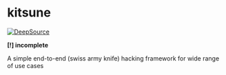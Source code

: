 # kitsune
[![DeepSource](https://deepsource.io/gh/rai0x90/kitsune.svg/?label=resolved+issues&show_trend=true)](https://deepsource.io/gh/rai0x90/kitsune/?ref=repository-badge)

**[!] incomplete**


A simple end-to-end (swiss army knife) hacking framework for wide range of use cases 
